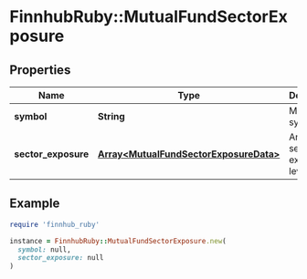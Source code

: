 # FinnhubRuby::MutualFundSectorExposure

## Properties

| Name | Type | Description | Notes |
| ---- | ---- | ----------- | ----- |
| **symbol** | **String** | Mutual symbol. | [optional] |
| **sector_exposure** | [**Array&lt;MutualFundSectorExposureData&gt;**](MutualFundSectorExposureData.md) | Array of sector and exposure levels. | [optional] |

## Example

```ruby
require 'finnhub_ruby'

instance = FinnhubRuby::MutualFundSectorExposure.new(
  symbol: null,
  sector_exposure: null
)
```

